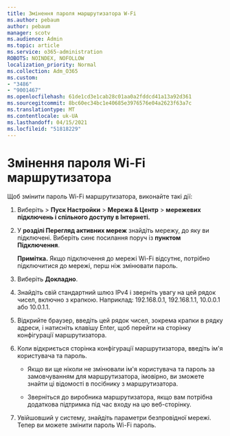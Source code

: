 ```yaml
---
title: Змінення пароля маршрутизатора W-Fi
ms.author: pebaum
author: pebaum
manager: scotv
ms.audience: Admin
ms.topic: article
ms.service: o365-administration
ROBOTS: NOINDEX, NOFOLLOW
localization_priority: Normal
ms.collection: Adm_O365
ms.custom:
- "3486"
- "9001467"
ms.openlocfilehash: 61de1cd3e1cab28c01aa0a2fddcd41a13a92d361
ms.sourcegitcommit: 8bc60ec34bc1e40685e3976576e04a2623f63a7c
ms.translationtype: MT
ms.contentlocale: uk-UA
ms.lasthandoff: 04/15/2021
ms.locfileid: "51818229"
---
```

# <a name="change-your-wi-fi-router-password"></a>Змінення пароля Wi-Fi маршрутизатора

Щоб змінити пароль Wi-Fi маршрутизатора, виконайте такі дії:

1. Виберіть   >  **Пуск Настройки**  >  **Мережа & Центр**  >  **мережевих підключень і спільного доступу в Інтернеті.**

2. У **розділі Перегляд активних мереж** знайдіть мережу, до яку ви підключені. Виберіть синє посилання поруч із **пунктом Підключення**.<br>

   **Примітка.** Якщо підключення до мережі Wi-Fi відсутнє, потрібно підключитися до мережі, перш ніж змінювати пароль.

3. Виберіть **Докладно**.

4. Знайдіть свій стандартний шлюз IPv4 і зверніть увагу на цей рядок чисел, включно з крапкою. Наприклад: 192.168.0.1, 192.168.1.1, 10.0.0.1 або 10.0.1.1.

5. Відкрийте браузер, введіть цей рядок чисел, зокрема крапки в рядку адреси, і натисніть клавішу Enter, щоб перейти на сторінку конфігурації маршрутизатора.

6. Коли відкриється сторінка конфігурації маршрутизатора, введіть ім'я користувача та пароль.<br>
   - Якщо ви ще ніколи не змінювали ім'я користувача та пароль за замовчуванням для маршрутизатора, імовірно, ви зможете знайти ці відомості в посібнику з маршрутизатора.

   - Зверніться до виробника маршрутизатора, якщо вам потрібна додаткова підтримка під час входу на цю веб-сторінку.

7. Увійшовший у систему, знайдіть параметри безпровідної мережі. Тепер ви можете змінити пароль Wi-Fi пароль.
